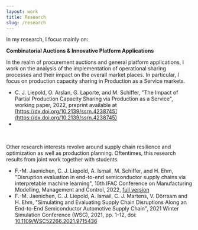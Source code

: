```yaml
---
layout: work
title: Research
slug: /research
---
```


In my research, I focus mainly on:

**Combinatorial Auctions & Innovative Platform Applications**

In the realm of procurement auctions and general platform applications, I work on the analysis of the implementation of operational sharing processes and their impact on the overall market places. In particular, I focus on production capacity sharing in Production as a Service markets.

* C. J. Liepold, O. Arslan, G. Laporte, and M. Schiffer, "The Impact of Partial Production Capacity Sharing via Production as a Service", working paper, 2022, preprint available at [https://dx.doi.org/10.2139/ssrn.4238745](https://dx.doi.org/10.2139/ssrn.4238745)
* 
<br />

Other research interests revolve around supply chain resilience and optimization as well as production planning. Oftentimes, this research results from joint work together with students.

* F.-M. Jaenichen, C. J. Liepold, A. Ismail, M. Schiffer, and H. Ehm, "Disruption evaluation in end-to-end semiconductor supply chains via interpretable machine learning", 10th IFAC Conference on Manufacturing Modelling, Management and Control, 2022, [full version](https://www.researchgate.net/profile/Abdelgafar-Ismail-2/publication/363769477_Disruption_evaluation_in_end-to-end_semiconductor_supply_chains_via_interpretable_machine_learning/links/632d64014cc5d63f08511a60/Disruption-evaluation-in-end-to-end-semiconductor-supply-chains-via-interpretable-machine-learning.pdf)
* F.-M. Jaenichen, C. J. Liepold, A. Ismail, C. J. Martens, V. Dörrsam and H. Ehm, "Simulating and Evaluating Supply Chain Disruptions Along an End-to-End Semiconductor Automotive Supply Chain", 2021 Winter Simulation Conference (WSC), 2021, pp. 1-12, doi: [10.1109/WSC52266.2021.9715436](https://ieeexplore.ieee.org/document/9715436)

<br />
<br />
